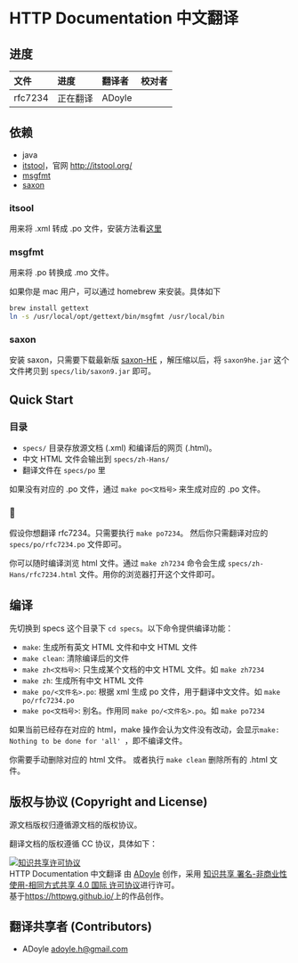 # HTTP Documentation 中文翻译

## 进度

| 文件    | 进度     | 翻译者 | 校对者 |
| :--     | :--      | :--    | :--    |
| rfc7234 | 正在翻译 | ADoyle |        |

## 依赖

- java
- [itstool](https://github.com/itstool/itstool)，官网 http://itstool.org/
- [msgfmt](https://www.gnu.org/software/gettext/manual/html_node/msgfmt-Invocation.html)
- [saxon](http://www.saxonica.com/documentation/#!about/gettingstarted/gettingstartedjava)

### itsool
用来将 .xml 转成 .po 文件，安装方法看[这里](http://itstool.org/documentation/install)

### msgfmt

用来将 .po 转换成 .mo 文件。

如果你是 mac 用户，可以通过 homebrew 来安装。具体如下

```sh
brew install gettext
ln -s /usr/local/opt/gettext/bin/msgfmt /usr/local/bin
```

### saxon

安装 saxon，只需要下载最新版 [saxon-HE](https://sourceforge.net/projects/saxon/files/Saxon-HE/) ，解压缩以后，将 `saxon9he.jar` 这个文件拷贝到 `specs/lib/saxon9.jar` 即可。


## Quick Start

### 目录

- `specs/` 目录存放源文档 (.xml) 和编译后的网页 (.html)。
- 中文 HTML 文件会输出到 `specs/zh-Hans/`
- 翻译文件在 `specs/po` 里

如果没有对应的 .po 文件，通过 `make po<文档号>` 来生成对应的 .po 文件。

### 🌰

假设你想翻译 rfc7234。只需要执行 `make po7234`。
然后你只需翻译对应的 `specs/po/rfc7234.po` 文件即可。

你可以随时编译浏览 html 文件。通过 `make zh7234` 命令会生成 `specs/zh-Hans/rfc7234.html` 文件。用你的浏览器打开这个文件即可。

## 编译

先切换到 specs 这个目录下 `cd specs`。以下命令提供编译功能：

- `make`: 生成所有英文 HTML 文件和中文 HTML 文件
- `make clean`: 清除编译后的文件
- `make zh<文档号>`: 只生成某个文档的中文 HTML 文件。如 `make zh7234`
- `make zh`: 生成所有中文 HTML 文件
- `make po/<文件名>.po`: 根据 xml 生成 po 文件，用于翻译中文文件。如 `make po/rfc7234.po`
- `make po<文档号>`: 别名。作用同 `make po/<文件名>.po`。如 `make po7234`

如果当前已经存在对应的 html，make 操作会认为文件没有改动，会显示`make: Nothing to be done for 'all' `，即不编译文件。

你需要手动删除对应的 html 文件。
或者执行 `make clean` 删除所有的 .html 文件。

## 版权与协议 (Copyright and License)

源文档版权归遵循源文档的版权协议。

翻译文档的版权遵循 CC 协议，具体如下： 

<a rel="license" href="http://creativecommons.org/licenses/by-nc-sa/4.0/"><img alt="知识共享许可协议" style="border-width:0" src="https://i.creativecommons.org/l/by-nc-sa/4.0/88x31.png" /></a><br /><span xmlns:dct="http://purl.org/dc/terms/" href="http://purl.org/dc/dcmitype/Text" property="dct:title" rel="dct:type">HTTP Documentation 中文翻译</span> 由 <a xmlns:cc="http://creativecommons.org/ns#" href="https://github.com/adoyle-h/httpwg.github.io" property="cc:attributionName" rel="cc:attributionURL">ADoyle</a> 创作，采用 <a rel="license" href="http://creativecommons.org/licenses/by-nc-sa/4.0/">知识共享 署名-非商业性使用-相同方式共享 4.0 国际 许可协议</a>进行许可。<br />基于<a xmlns:dct="http://purl.org/dc/terms/" href="https://httpwg.github.io/" rel="dct:source">https://httpwg.github.io/</a>上的作品创作。

## 翻译共享者 (Contributors)

- ADoyle <adoyle.h@gmail.com>

